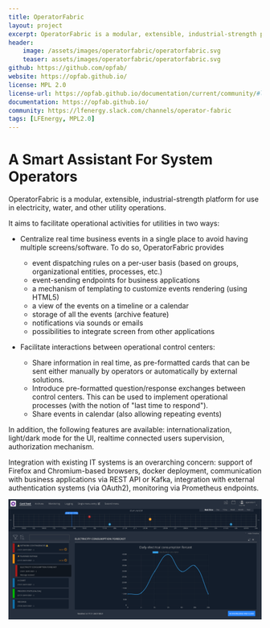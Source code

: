 ```yaml
---
title: OperatorFabric
layout: project
excerpt: OperatorFabric is a modular, extensible, industrial-strength platform for alarming and coordination processes.
header:
    image: /assets/images/operatorfabric/operatorfabric.svg
    teaser: assets/images/operatorfabric/operatorfabric.svg
github: https://github.com/opfab/
website: https://opfab.github.io/
license: MPL 2.0
license-url: https://opfab.github.io/documentation/current/community/#license_and_DCO
documentation: https://opfab.github.io/
community: https://lfenergy.slack.com/channels/operator-fabric
tags: [LFEnergy, MPL2.0]
---
```


# A Smart Assistant For System Operators


OperatorFabric is a modular, extensible, industrial-strength platform for use in electricity, water, and other utility operations.

It aims to facilitate operational activities for utilities in two ways:

* Centralize real time business events in a single place to avoid having multiple screens/software. To do so, OperatorFabric provides 
    * event dispatching rules on a per-user basis (based on groups, organizational entities, processes, etc.)
    * event-sending endpoints for business applications 
    * a mechanism of templating to customize events rendering (using HTML5)
    * a view of the events on a timeline or a calendar 
    * storage of all the events (archive feature)
    * notifications via sounds or emails
    * possibilities to integrate screen from other applications

    
* Facilitate interactions between operational control centers:
    * Share information in real time, as pre-formatted cards that can be sent either manually by operators or automatically by external solutions.
    * Introduce pre-formatted question/response exchanges between control centers. This can be used to implement operational processes (with the notion of "last time to respond").  
    * Share events in calendar (also allowing repeating events)

In addition, the following features are available: internationalization, light/dark mode for the UI, realtime connected users supervision, authorization mechanism.

Integration with existing IT systems is an overarching concern: support of Firefox and Chromium-based browsers, docker deployment, communication with business applications via REST API or Kafka, integration with external authentication systems (via OAuth2), monitoring via Prometheus endpoints.

![Feed screen layout](/assets/images/operatorfabric/feed_screenshot.png)
